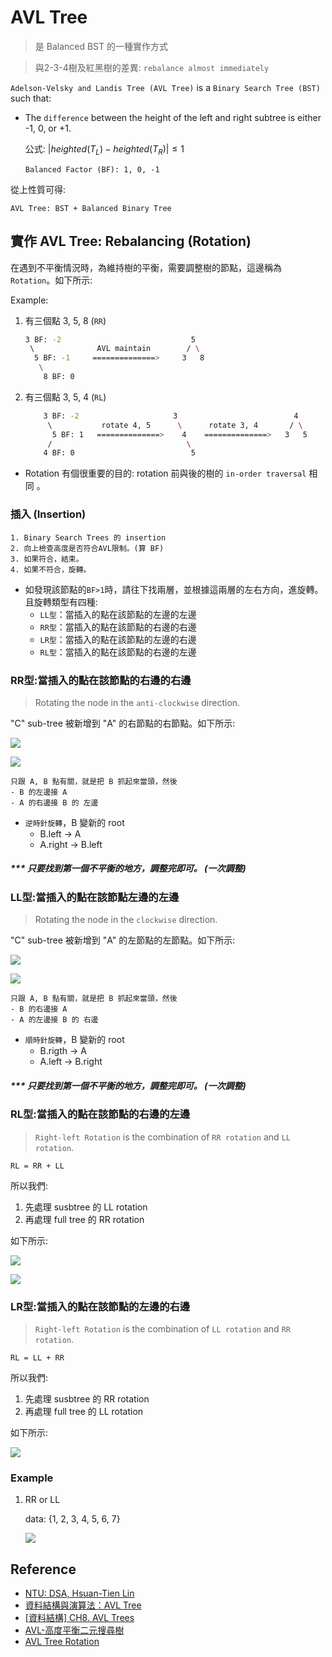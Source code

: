 # AVL Tree

> 是 Balanced BST 的一種實作方式

> 與2-3-4樹及紅黑樹的差異: `rebalance almost immediately`

`Adelson-Velsky and Landis Tree (AVL Tree)` is a `Binary Search Tree (BST)` such that:

- The `difference` between the height of the left and right subtree is either -1, 0, or +1.

    公式: $|heighted(T_L) -  heighted(T_R)| \leq 1$

    ```
    Balanced Factor (BF): 1, 0, -1
    ```

從上性質可得:

```
AVL Tree: BST + Balanced Binary Tree
```

## 實作 AVL Tree: Rebalancing (Rotation)

在遇到不平衡情況時，為維持樹的平衡，需要調整樹的節點，這邊稱為 `Rotation`。如下所示:

Example:

1. 有三個點 3, 5, 8 (`RR`)

    ```sh
    3 BF: -2                             5
     \              AVL maintain        / \
      5 BF: -1     ==============>     3   8
       \
        8 BF: 0
    ```

2. 有三個點 3, 5, 4 (`RL`)

    ```sh
        3 BF: -2                     3                          4
         \           rotate 4, 5      \      rotate 3, 4       / \
          5 BF: 1   ==============>    4    ==============>   3   5
         /                              \
        4 BF: 0                          5
    ```

- Rotation 有個很重要的目的: rotation 前與後的樹的 `in-order traversal` 相同 。

### 插入 (Insertion)

```
1. Binary Search Trees 的 insertion
2. 向上檢查高度是否符合AVL限制。(算 BF)
3. 如果符合，結束。
4. 如果不符合，旋轉。
```

- 如發現該節點的`BF>1`時，請往下找兩層，並根據這兩層的左右方向，進旋轉。且旋轉類型有四種:
    - `LL型`：當插入的點在該節點的左邊的左邊
    - `RR型`：當插入的點在該節點的右邊的右邊
    - `LR型`：當插入的點在該節點的左邊的右邊
    - `RL型`：當插入的點在該節點的右邊的左邊

### RR型:當插入的點在該節點的右邊的右邊

> Rotating the node in the `anti-clockwise` direction.

"C" sub-tree 被新增到 "A" 的右節點的右節點。如下所示:

![](images/avl_rr.png)

![](images/avl_rr_2.png)

```
只跟 A, B 點有關，就是把 B 抓起來當頭，然後
- B 的左邊接 A
- A 的右邊接 B 的 左邊
```

- `逆時針旋轉`，B 變新的 root
  - B.left -> A
  - A.right -> B.left

##### *** 只要找到第一個不平衡的地方，調整完即可。 (一次調整)

### LL型:當插入的點在該節點左邊的左邊

> Rotating the node in the `clockwise` direction.

"C" sub-tree 被新增到 "A" 的左節點的左節點。如下所示:

![](images/avl_ll.png)

![](images/avl_ll_2.png)

```
只跟 A, B 點有關，就是把 B 抓起來當頭，然後
- B 的右邊接 A
- A 的左邊接 B 的 右邊
```

- `順時針旋轉`，B 變新的 root
  - B.rigth -> A
  - A.left -> B.right

##### *** 只要找到第一個不平衡的地方，調整完即可。 (一次調整)

### RL型:當插入的點在該節點的右邊的左邊

> `Right-left Rotation` is the combination of `RR rotation` and `LL rotation`.

```
RL = RR + LL
```

所以我們:

1. 先處理 susbtree 的 LL rotation
2. 再處理 full tree 的 RR rotation

如下所示:

![](images/avl_rl.png)

![](images/avl_rl_2.png)

### LR型:當插入的點在該節點的左邊的右邊

> `Right-left Rotation` is the combination of `LL rotation` and `RR rotation`.

```
RL = LL + RR
```

所以我們:

1. 先處理 susbtree 的 RR rotation
2. 再處理 full tree 的 LL rotation

如下所示:

![](images/avl_lr.png)


### Example

1. RR or LL

    data: {1, 2, 3, 4, 5, 6, 7}

    ![](images/example_rr.png)

## Reference

- [NTU: DSA, Hsuan-Tien Lin](https://www.csie.ntu.edu.tw/~htlin/course/dsa20spring/)
- [資料結構與演算法：AVL Tree](https://josephjsf2.github.io/data/structure/and/algorithm/2019/06/22/avl-tree.html)
- [[資料結構] CH8. AVL Trees](https://hackmd.io/@Zero871015/rJksqh83X?type=view)
- [AVL-高度平衡二元搜尋樹](https://www.notes-hz.com/post/128)
- [AVL Tree Rotation](https://www.educba.com/avl-tree-rotation/)
